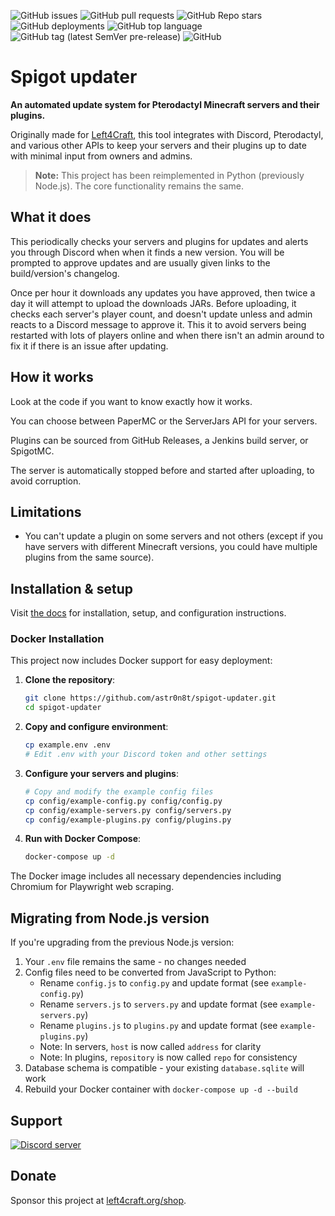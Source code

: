 ![GitHub issues](https://img.shields.io/github/issues/Left4Craft/spigot-updater?style=for-the-badge)
![GitHub pull requests](https://img.shields.io/github/issues-pr/Left4Craft/spigot-updater?style=for-the-badge)
![GitHub Repo stars](https://img.shields.io/github/stars/Left4Craft/spigot-updater?style=for-the-badge)
![GitHub deployments](https://img.shields.io/github/deployments/Left4Craft/spigot-updater/github-pages?label=GitHub%20Pages&style=for-the-badge)
![GitHub top language](https://img.shields.io/github/languages/top/Left4Craft/spigot-updater?color=yellow&style=for-the-badge)
![GitHub tag (latest SemVer pre-release)](https://img.shields.io/github/v/tag/Left4Craft/spigot-updater?include_prereleases&style=for-the-badge)
![GitHub](https://img.shields.io/github/license/Left4Craft/spigot-updater?style=for-the-badge)
<!-- ![GitHub package.json version](https://img.shields.io/github/package-json/v/Left4Craft/spigot-updater?style=for-the-badge) -->

# Spigot updater

**An automated update system for Pterodactyl Minecraft servers and their plugins.**

Originally made for [Left4Craft](https://www.left4craft.org), this tool integrates with Discord, Pterodactyl, and various other APIs to keep your servers and their plugins up to date with minimal input from owners and admins.

> **Note:** This project has been reimplemented in Python (previously Node.js). The core functionality remains the same.

## What it does

This periodically checks your servers and plugins for updates and alerts you through Discord when when it finds a new version. You will be prompted to approve updates and are usually given links to the build/version's changelog.

Once per hour it downloads any updates you have approved, then twice a day it will attempt to upload the downloads JARs. Before uploading, it checks each server's player count, and doesn't update unless and admin reacts to a Discord message to approve it. This it to avoid servers being restarted with lots of players online and when there isn't an admin around to fix it if there is an issue after updating.

## How it works

Look at the code if you want to know exactly how it works.

You can choose between PaperMC or the ServerJars API for your servers.

Plugins can be sourced from GitHub Releases, a Jenkins build server, or SpigotMC.

The server is automatically stopped before and started after uploading, to avoid corruption.

## Limitations

- You can't update a plugin on some servers and not others (except if you have servers with different Minecraft versions, you could have multiple plugins from the same source).

## Installation & setup

Visit [the docs](https://left4craft.github.io/spigot-updater/) for installation, setup, and configuration instructions.

### Docker Installation

This project now includes Docker support for easy deployment:

1. **Clone the repository**:
   ```bash
   git clone https://github.com/astr0n8t/spigot-updater.git
   cd spigot-updater
   ```

2. **Copy and configure environment**:
   ```bash
   cp example.env .env
   # Edit .env with your Discord token and other settings
   ```

3. **Configure your servers and plugins**:
   ```bash
   # Copy and modify the example config files
   cp config/example-config.py config/config.py
   cp config/example-servers.py config/servers.py
   cp config/example-plugins.py config/plugins.py
   ```

4. **Run with Docker Compose**:
   ```bash
   docker-compose up -d
   ```

The Docker image includes all necessary dependencies including Chromium for Playwright web scraping.

## Migrating from Node.js version

If you're upgrading from the previous Node.js version:

1. Your `.env` file remains the same - no changes needed
2. Config files need to be converted from JavaScript to Python:
   - Rename `config.js` to `config.py` and update format (see `example-config.py`)
   - Rename `servers.js` to `servers.py` and update format (see `example-servers.py`)
   - Rename `plugins.js` to `plugins.py` and update format (see `example-plugins.py`)
   - Note: In servers, `host` is now called `address` for clarity
   - Note: In plugins, `repository` is now called `repo` for consistency
3. Database schema is compatible - your existing `database.sqlite` will work
4. Rebuild your Docker container with `docker-compose up -d --build`

## Support

[![Discord server](https://discordapp.com/api/guilds/424571587413540874/widget.png?style=banner2)](https://discord.left4craft.org)

## Donate

Sponsor this project at [left4craft.org/shop](https://www.left4craft.org/shop).

